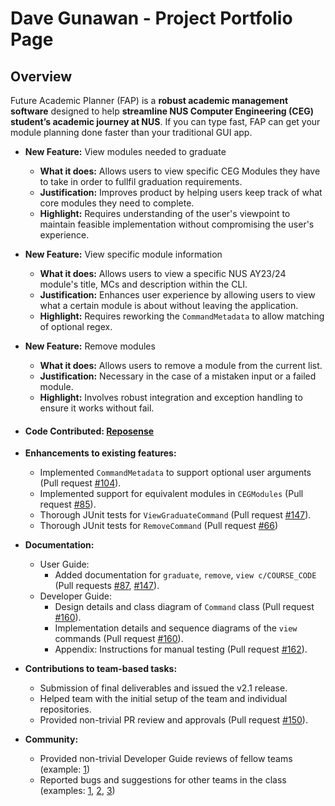 # Dave Gunawan - Project Portfolio Page

## Overview

Future Academic Planner (FAP) is a **robust academic management software** designed to help **streamline NUS Computer
Engineering (CEG) student’s academic journey at NUS**. If you can type fast, FAP can get your module planning done
faster than your traditional GUI app.

- **New Feature:** View modules needed to graduate
    - **What it does:** Allows users to view specific CEG Modules they have to take in order to fullfil graduation
      requirements.
    - **Justification:** Improves product by helping users keep track of what core modules they need to complete.
    - **Highlight:** Requires understanding of the user's viewpoint to maintain feasible implementation without
      compromising the user's experience.
- **New Feature:** View specific module information
    - **What it does:** Allows users to view a specific NUS AY23/24 module's title, MCs and description within the CLI.
    - **Justification:** Enhances user experience by allowing users to view what a certain module is about without
      leaving
      the application.
    - **Highlight:** Requires reworking the `CommandMetadata` to allow matching of optional regex.
- **New Feature:** Remove modules
    - **What it does:** Allows users to remove a module from the current list.
    - **Justification:** Necessary in the case of a mistaken input or a failed module.
    - **Highlight:** Involves robust integration and exception handling to ensure it works without fail.


- #### Code Contributed: [Reposense](https://nus-cs2113-ay2324s2.github.io/tp-dashboard/?search=jensonjenkins&breakdown=true&sort=groupTitle%20dsc&sortWithin=title&since=2024-02-23&timeframe=commit&mergegroup=&groupSelect=groupByRepos&checkedFileTypes=docs~functional-code~test-code~other&tabOpen=true&tabType=authorship&tabAuthor=jensonjenkins&tabRepo=AY2324S2-CS2113-W14-3%2Ftp%5Bmaster%5D&authorshipIsMergeGroup=false&authorshipFileTypes=docs~functional-code~test-code&authorshipIsBinaryFileTypeChecked=false&authorshipIsIgnoredFilesChecked=false)

- **Enhancements to existing features:**

    - Implemented `CommandMetadata` to support optional user arguments (Pull
      request [#104](https://github.com/AY2324S2-CS2113-W14-3/tp/pull/104)).
    - Implemented support for equivalent modules in `CEGModules` (Pull
      request [#85](https://github.com/AY2324S2-CS2113-W14-3/tp/pull/85)).
    - Thorough JUnit tests for `ViewGraduateCommand` (Pull
      request [#147](https://github.com/AY2324S2-CS2113-W14-3/tp/pull/147/files#diff-87fdfa2f8184225c382d809a9d22c48adff277781c7d5dedc3e71bf811063153)).
    - Thorough JUnit tests for `RemoveCommand` (Pull request [#66](https://github.com/AY2324S2-CS2113-W14-3/tp/pull/66))

- **Documentation:**
    - User Guide:
        - Added documentation for `graduate`, `remove`, `view c/COURSE_CODE`
          (Pull
          requests [#87](https://github.com/AY2324S2-CS2113-W14-3/tp/pull/87), [#147](https://github.com/AY2324S2-CS2113-W14-3/tp/pull/147)).
    - Developer Guide:
        - Design details and class diagram of `Command` class (Pull
          request [#160](https://github.com/AY2324S2-CS2113-W14-3/tp/pull/160)).
        - Implementation details and sequence diagrams of the `view` commands (Pull
          request [#160](https://github.com/AY2324S2-CS2113-W14-3/tp/pull/160)).
        - Appendix: Instructions for manual testing (Pull
          request [#162](https://github.com/AY2324S2-CS2113-W14-3/tp/pull/162)).

- **Contributions to team-based tasks:**
    - Submission of final deliverables and issued the v2.1 release.
    - Helped team with the initial setup of the team and individual repositories.
    - Provided non-trivial PR review and approvals (Pull
      request [#150](https://github.com/AY2324S2-CS2113-W14-3/tp/pull/150)).

- **Community:**
    - Provided non-trivial Developer Guide reviews of fellow teams (example:
      [1](https://github.com/nus-cs2113-AY2324S2/tp/pull/5/files/3d1a054570b167dd86c9e9791722a65713febb74#diff-1a95edf069a4136e9cb71bee758b0dc86996f6051f0d438ec2c424557de7160b))
    - Reported bugs and suggestions for other teams in the class (examples:
      [1](https://github.com/jensonjenkins/ped/issues/1), [2](https://github.com/jensonjenkins/ped/issues/3),
      [3](https://github.com/AY2324S2-CS2113-T12-3/tp/issues/172))
    


